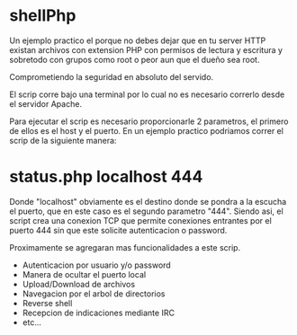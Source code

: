 # shellPhp

Un ejemplo practico el porque no debes dejar que en tu server HTTP existan archivos con extension PHP con permisos de lectura y escritura y sobretodo con grupos como root o peor aun que el dueño sea root.

Comprometiendo la seguridad en absoluto del servido.

El scrip corre bajo una terminal por lo cual no es necesario correrlo desde el servidor Apache.

Para ejecutar el scrip es necesario proporcionarle 2 parametros, el primero de ellos es el host y el puerto. En un ejemplo practico podriamos correr el scrip de la siguiente manera:

# status.php localhost 444

Donde "localhost" obviamente es el destino donde se pondra a la escucha el puerto, que en este caso es el segundo parametro "444". Siendo asi, el script crea una conexion TCP que permite conexiones entrantes por el puerto 444 sin que este solicite autenticacion o password.

Proximamente se agregaran mas funcionalidades a este scrip.
+ Autenticacion por usuario y/o password
+ Manera de ocultar el puerto local
+ Upload/Download de archivos
+ Navegacion por el arbol de directorios
+ Reverse shell
+ Recepcion de indicaciones mediante IRC
+ etc...
